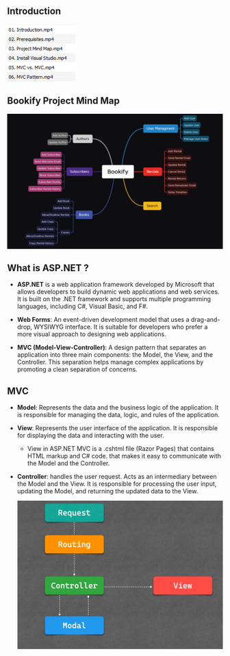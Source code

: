 ## Introduction
![alt text](Images/image.png)
## Bookify Project Mind Map
![alt text](Images/image-1.png)

## What is ASP.NET ?
- **ASP.NET** is a web application framework developed by Microsoft that allows developers to build dynamic web applications and web services. It is built on the .NET framework and supports multiple programming languages, including C#, Visual Basic, and F#.
  
- **Web Forms**: An event-driven development model that uses a drag-and-drop, WYSIWYG interface. It is suitable for developers who prefer a more visual approach to designing web applications.
- **MVC (Model-View-Controller)**: A design pattern that separates an application into three main components: the Model, the View, and the Controller. This separation helps manage complex applications by promoting a clean separation of concerns.


## MVC
- **Model**: Represents the data and the business logic of the application. It is responsible for managing the data, logic, and rules of the application.
- **View**: Represents the user interface of the application. It is responsible for displaying the data and interacting with the user.
  - View in ASP.NET MVC is a .cshtml file (Razor Pages) that contains HTML markup and C# code. that makes it easy to communicate with the Model and the Controller.
- **Controller**: handles the user request. Acts as an intermediary between the Model and the View. It is responsible for processing the user input, updating the Model, and returning the updated data to the View.
  
    ![alt text](Images/image-2.png)
